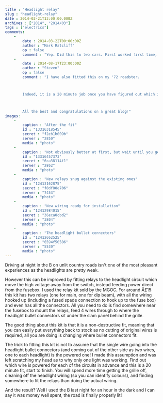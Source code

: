 ```yaml
---
title : "Headlight relay"
slug : "headlight-relay"
date : 2014-03-21T13:00:00.000Z
archives : ["2014", "2014/03"]
tags : ["electrics"]
comments:
    -
        date : 2014-03-22T00:00:00Z
        author : "Mark Ratcliff"
        op : false
        comment : "Yep. Did this to two cars. First worked first time, second took me ages to work out why I only had one light."
    -
        date : 2014-08-17T23:00:00Z
        author : "Steven"
        op : false
        comment : "I have also fitted this on my '72 roadster.



        Indeed, it is a 20 minute job once you have figured out which is the 'main loom' side wire and which is (are) the 'headlight side' wires :) The MGOC instructions could be a little more user friendly in this respect for the benefit of technically challenged owners like myself ;)



        All the best and congratulations on a great blog!"
images:
    -
        caption : "After the fit"
        id : "13316318545"
        secret : "f2eb1b009b"
        server : "2850"
        media : "photo"
    -
        caption : "Not obviously better at first, but wait until you get on the road."
        id : "13316457373"
        secret : "6ca38114f1"
        server : "2862"
        media : "photo"
    -
        caption : "New relays snug against the existing ones"
        id : "12413162875"
        secret : "f0df00e706"
        server : "7453"
        media : "photo"
    -
        caption : "New wiring ready for installation"
        id : "12412984015"
        secret : "36eca0cbd2"
        server : "3804"
        media : "photo"
    -
        caption : "The headlight bullet connectors"
        id : "12412662525"
        secret : "6594f50586"
        server : "5530"
        media : "photo"
---
```


Driving at night in the B on unlit country roads isn't one of the most pleasant experiences as the headlights are pretty weak.


However this can be improved by fitting relays to the headlight circuit which move the high voltage away from the switch, instead feeding power direct from the fusebox. I used the relay kit sold by the MGOC. For around Â£15 this kit has two relays (one for main, one for dip beam), with all the wiring hooked up (including a fused spade connection to hook up to the fuse box) and even has all the connectors. All you need to do is find somewhere near the fusebox to mount the relays, feed 4 wires through to where the headlight bullet connectors sit under the slam panel behind the grille.


The good thing about this kit is that it is a non-destructive fit, meaning that you can easily put everything back to stock as no cutting of original wires is required, all you are doing is changing where bullet connectors fit.


The trick to fitting this kit is not to assume that the single wire going into the headlight bullet connectors (and coming out of the other side as two wires, one to each headlight) is the powered one! I made this assumption and was left scratching my head as to why only one light was working. Find out which wire is powered for each of the circuits in advance and this is a 20 minute fit, start to finish. You will spend more time getting the grille off, cleaning off the headlight wiring (so you can identify colours), and finding somewhere to fit the relays than doing the actual wiring.


And the result? Well I used the B last night for an hour in the dark and I can say it was money well spent, the road is finally properly lit!
